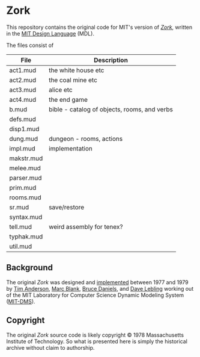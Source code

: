 # Zork

This repository contains the original code for MIT's version of [*Zork*][1], written in the [MIT Design Language][2] (MDL).

The files consist of

File | Description
--- | ---
act1.mud | the white house etc
act2.mud | the coal mine etc
act3.mud | alice etc
act4.mud | the end game
b.mud | bible - catalog of objects, rooms, and verbs
defs.mud |
disp1.mud |
dung.mud | dungeon - rooms, actions
impl.mud | implementation
makstr.mud |
melee.mud |
parser.mud |
prim.mud |
rooms.mud |
sr.mud | save/restore
syntax.mud |
tell.mud | weird assembly for tenex?
typhak.mud |
util.mud |

## Background

The original *Zork* was designed and [implemented][3] between 1977 and 1979 by [Tim Anderson][4], [Marc Blank][5], [Bruce Daniels][6], and [Dave Lebling][7] working out of the MIT Laboratory for Computer Science Dynamic Modeling System ([MIT-DMS][8]).

## Copyright

The original *Zork* source code is likely copyright © 1978 Massachusetts Institute of Technology. So what is presented here is simply the historical archive without claim to authorship.

[1]: http://en.wikipedia.org/wiki/Zork "Wikipedia article on Zork"
[2]: http://en.wikipedia.org/wiki/MDL_(programming_language) "Wikipedia article on MDL"
[3]: http://en.wikipedia.org/wiki/Implementer_(video_games) "Wikipedia article on implementers"
[4]: http://en.wikipedia.org/wiki/Tim_Anderson_(Zork) "Wikipedia article on Tim Anderson"
[5]: http://www.infocom-if.org/authors/blank.html "Infocom author page on Marc Blank"
[6]: http://en.wikipedia.org/wiki/Bruce_Daniels "Wikipedia article on Bruce Daniels"
[7]: http://www.infocom-if.org/authors/lebling.html "Infocom author page on Dave Lebling"
[8]: http://pdp-10.trailing-edge.com/mit_emacs_170_teco_1220/01/info/mit-dm.txt.html "Information on MIT-DMS"
